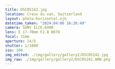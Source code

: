 ```yaml
---
title: DSC05242.jpg
location: Creux du van, Switzerland
layout: photo-horizontal.njk
datetime_taken: "2024:04:06 16:26:49"
camera: SONY ILCE-6400
lens: E 17-70mm F2.8 B070
focal: 31mm
aperture: 14/5
shutter: 1/1600
iso: 100
img_edited: ./img/gallery/gallery2/DSC05242.jpg
img_raw: ./img/gallery/gallery2/DSC05242.ARW.png
---
```

